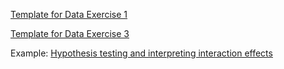 [Template for Data Exercise 1](https://github.com/judgelord/813/blob/master/Data-Exercise-1.Rmd)

[Template for Data Exercise 3](https://github.com/judgelord/813/blob/master/Data-Exercise-3.Rmd)

Example: [Hypothesis testing and interpreting interaction effects](https://judgelord.github.io/813/DE3.html)
